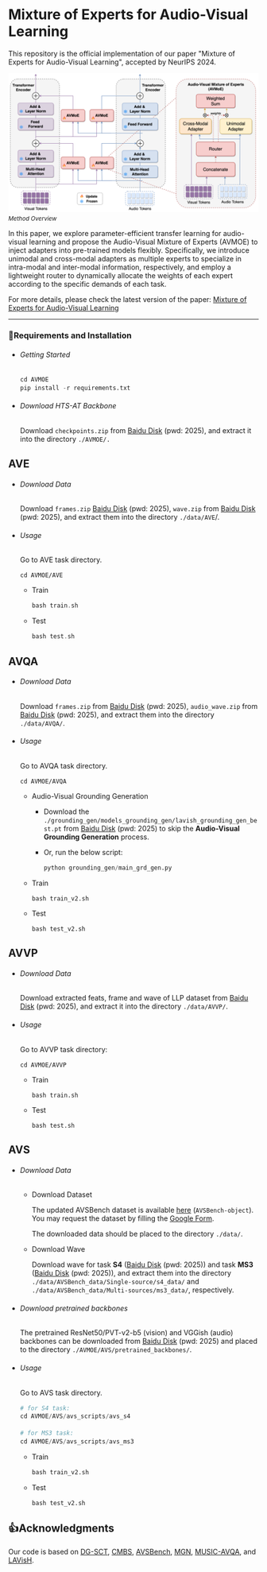 # Mixture of Experts for Audio-Visual Learning
This repository is the official implementation of our paper "Mixture of Experts for Audio-Visual Learning", accepted by NeurIPS 2024.


![overview](images/overview.png)
<small>*Method Overview*</small>

In this paper, we explore parameter-efficient transfer learning for audio-visual learning and propose the Audio-Visual Mixture of Experts (AVMOE) to inject adapters into pre-trained models flexibly. Specifically, we introduce unimodal and cross-modal adapters as multiple experts to specialize in intra-modal and inter-modal information, respectively, and employ a lightweight router to dynamically allocate the weights of each expert according to the specific demands of each task. 

For more details, please check the latest version of the paper: [Mixture of Experts for Audio-Visual Learning](https://openreview.net/pdf?id=SNmuKbU0am)

------

### 📝Requirements and Installation

- ###### Getting Started

    ```python
    cd AVMOE
    pip install -r requirements.txt
    ```

- ###### Download HTS-AT Backbone

    Download `checkpoints.zip` from [Baidu Disk](https://pan.baidu.com/s/1oe8beqNiH9bA4geRlHTC7g?pwd=2025) (pwd: 2025), and extract it into the directory `./AVMOE/.`

## AVE
- ###### Download Data

  Download `frames.zip` [Baidu Disk](https://pan.baidu.com/s/1no7R-AJK0A8aQfiFRnAmJQ?pwd=2025) (pwd: 2025), `wave.zip` from [Baidu Disk](https://pan.baidu.com/s/15fKrgbyQmjhZtXY6-d2T0w?pwd=2025) (pwd: 2025), and extract them into the directory `./data/AVE`/.

- ###### Usage

  Go to AVE task directory.

  ```
  cd AVMOE/AVE
  ```

  - Train

    ```c
    bash train.sh
    ```
  - Test

    ```c
    bash test.sh
    ```

## AVQA
- ###### Download Data

  Download `frames.zip` from [Baidu Disk](https://pan.baidu.com/s/1ON8e708Pg_MymgPNJE_fkg?pwd=2025) (pwd: 2025), `audio_wave.zip` from [Baidu Disk](https://pan.baidu.com/s/12SP27Op9Y1rSQUlVaYztpQ?pwd=2025) (pwd: 2025), and extract them into the directory `./data/AVQA/`.

- ###### Usage

  Go to AVQA task directory.

  ```
  cd AVMOE/AVQA
  ```

  - Audio-Visual Grounding Generation

    - Download the `./grounding_gen/models_grounding_gen/lavish_grounding_gen_best.pt` from [Baidu Disk](https://pan.baidu.com/s/10zQcRtnvWgY6jsr0l-oaTA?pwd=2025) (pwd: 2025) to skip the **Audio-Visual Grounding Generation** process.

    - Or, run the below script:
        ```python
        python grounding_gen/main_grd_gen.py
        ```

  - Train

    ```
    bash train_v2.sh
    ```

  - Test
    ```
    bash test_v2.sh
    ```

## AVVP
- ###### Download Data

  Download extracted feats, frame and wave of LLP dataset from [Baidu Disk](https://pan.baidu.com/s/1k9dXRTmub0SeSebozIryfw?pwd=2025) (pwd: 2025), and extract it into the directory `./data/AVVP/`. 

- ###### Usage

  Go to AVVP task directory:

  ```
  cd AVMOE/AVVP
  ```

  - Train

    ```
    bash train.sh
    ```

  - Test

    ```
    bash test.sh
    ```
## AVS
- ###### Download Data

  - Download Dataset

    The updated AVSBench dataset is available [here](http://www.avlbench.opennlplab.cn/download) (`AVSBench-object`). You may request the dataset by filling the [Google Form](https://forms.gle/GKzkU2pEkh8aQVHN6).

    The downloaded data should be placed to the directory `./data/`.

  - Download Wave

    Download wave for task **S4** ([Baidu Disk](https://pan.baidu.com/s/1acWu8o6PfoYz8cPywRoVog?pwd=2025) (pwd: 2025)) and task **MS3** ([Baidu Disk](https://pan.baidu.com/s/1ZTrhWKTyDgS0zXLFtapIVg?pwd=2025) (pwd: 2025)), and extract them into the directory `./data/AVSBench_data/Single-source/s4_data/` and `./data/AVSBench_data/Multi-sources/ms3_data/`, respectively.

- ###### Download pretrained backbones

  The pretrained ResNet50/PVT-v2-b5 (vision) and VGGish (audio) backbones can be downloaded from [Baidu Disk](https://pan.baidu.com/s/1vtcnqPU6mzyQz1okDkXS5w?pwd=2025) (pwd: 2025) and placed to the directory `./AVMOE/AVS/pretrained_backbones/`.

- ###### Usage

  Go to AVS task directory.

  ```python
  # for S4 task:
  cd AVMOE/AVS/avs_scripts/avs_s4
  
  # for MS3 task:
  cd AVMOE/AVS/avs_scripts/avs_ms3
  ```

  - Train

    ```python
    bash train_v2.sh
    ```

  - Test

    ```
    bash test_v2.sh
    ```

## 👍Acknowledgments

Our code is based on [DG-SCT](https://github.com/haoyi-duan/DG-SCT), [CMBS](https://github.com/marmot-xy/CMBS), [AVSBench](https://github.com/OpenNLPLab/AV[SBench), [MGN](https://github.com/stoneMo/MGN), [MUSIC-AVQA](https://github.com/GeWu-Lab/MUSIC-AVQA), and [LAVisH](https://github.com/GenjiB/LAVISH).

